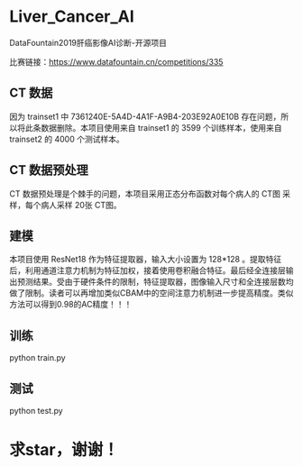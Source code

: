 # Liver_Cancer_AI

DataFountain2019肝癌影像AI诊断-开源项目

比赛链接：https://www.datafountain.cn/competitions/335

## CT 数据
因为 trainset1 中 7361240E-5A4D-4A1F-A9B4-203E92A0E10B 存在问题，所以将此条数据删除。本项目使用来自 trainset1 的 3599 个训练样本，使用来自trainset2 的 4000 个测试样本。
## CT 数据预处理
CT 数据预处理是个棘手的问题，本项目采用正态分布函数对每个病人的 CT图 采样，每个病人采样 20张 CT图。
## 建模
本项目使用 ResNet18 作为特征提取器，输入大小设置为 128*128 。提取特征后，利用通道注意力机制为特征加权，接着使用卷积融合特征。最后经全连接层输出预测结果。受由于硬件条件的限制，特征提取器，图像输入尺寸和全连接层数均做了限制。读者可以再增加类似CBAM中的空间注意力机制进一步提高精度。类似方法可以得到0.98的AC精度！！！
## 训练
python train.py
## 测试
python test.py

# 求star，谢谢！
